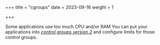 +++
title = "cgroups"
date = 2023-09-16
weight = 1

+++

Some applications use too much CPU and/or RAM You can put your applications into [_control groups version 2_](https://docs.kernel.org/admin-guide/cgroup-v1/cgroups.html) and configure limits for those control groups.